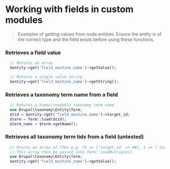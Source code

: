 # Working with fields in custom modules
> Examples of getting values from node entities. Ensure the entity
> is of the correct type and the field exists before using these functions.


### Retrieves a field value
```php
  // Returns an array
  $entity->get('field_machine_name')->getValue();

  // Returns a single value string
  $entity->get('field_machine_name')->getString();
```

### Retrieves a taxonomy term name from a field
```php
  // Returns a human-readable taxonomy term name.
  use Drupal\taxonomy\Entity\Term;
  $tid = $entity->get('field_machine_name')->target_id;
  $term = Term::load($tid);
  $term_name = $term->getName();
```

### Retrieves all taxonomy term tids from a field (untested)
```php
  // Rturns an array of TIDs e.g. [0 => ['target_id' => ##], 1 => ['target_id'] => ##]
  // This array then be passed into Term::loadMultiple().
  use Drupal\taxonomy\Entity\Term;
  $entity->get('field_machine_name')->getValue();
```